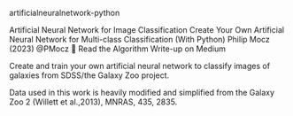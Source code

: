 artificialneuralnetwork-python

Artificial Neural Network for Image Classification
Create Your Own Artificial Neural Network for Multi-class Classification (With Python)
Philip Mocz (2023) @PMocz
📝 Read the Algorithm Write-up on Medium

Create and train your own artificial neural network to classify images of galaxies from SDSS/the Galaxy Zoo project.

Data used in this work is heavily modified and simplified from the Galaxy Zoo 2 (Willett et al.,2013), MNRAS, 435, 2835.
